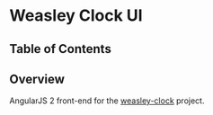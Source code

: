 # Weasley Clock UI

## Table of Contents

## Overview

AngularJS 2 front-end for the [weasley-clock](https://github.com/jackovt/weasley-clock) project.